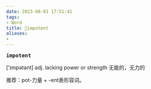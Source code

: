 ```yaml
---
date: 2023-08-01 17:51:41
tags: 
- Word
title: 📖impotent
aliases: 
- 
---
```


<pre><strong>impotent</strong></pre>

['ɪmpətənt]
adj. lacking power or strength ⽆能的，⽆⼒的

推荐：pot-力量 + -ent表形容词。